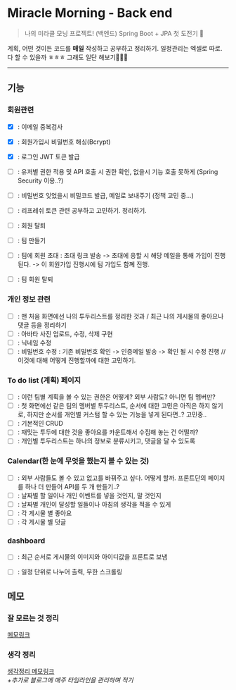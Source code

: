 # Miracle Morning - Back end 

> 나의 미라클 모닝 프로젝트! (백엔드)
Spring Boot + JPA 첫 도전기 🥸


계획, 어떤 것이든 코드를 **매일** 작성하고 공부하고 정리하기. 일정관리는 엑셀로 따로.    
다 할 수 있을까 ㅎㅎㅎ 그래도 일단 해보기🤾🏻‍♂️

---

## 기능


### 회원관련 
- [x] : 이메일 중복검사   
- [x] : 회원가입시 비밀번호 해싱(Bcrypt)   
- [x] : 로그인 JWT 토큰 발급
- [ ] : 유저별 권한 적용 및 API 호출 시 권한 확인, 없을시 기능 호출 못하게 (Spring Security 이용..?) 
- [ ] : 비밀번호 잊었을시 비밀코드 발급, 메일로 보내주기 (정책 고민 중...)   
- [ ] : 리프레쉬 토큰 관련 공부하고 고민하기. 정리하기.
- [ ] : 회원 탈퇴 

- [ ] : 팀 만들기
- [ ] : 팀에 회원 초대 : 초대 링크 발송 -> 초대에 응할 시 해당 메일을 통해 가입이 진행된다. -> 이 회원가입 진행시에 팀 가입도 함꼐 진행.
- [ ] : 팀 회원 탈퇴

### 개인 정보 관련
- [ ] : 맨 처음 화면에선 나의 투두리스트를 정리한 것과 / 최근 나의 게시물의 좋아요나 댓글 등을 정리하기  
- [ ] : 아바타 사진 업로드, 수정, 삭제 구현
- [ ] : 닉네임 수정
- [ ] : 비밀번호 수정 : 기존 비밀번호 확인 -> 인증메일 발송 -> 확인 될 시 수정 진행 // 이것에 대해 어떻게 진행할까에 대한 고민하기. 

### To do list (계획) 페이지
- [ ] : 이런 팀별 계획을 볼 수 있는 권한은 어떻게? 외부 사람도? 아니면 팀 멤버만?
- [ ] : 첫 화면에선 같은 팀의 멤버별 투두리스트, 순서에 대한 고민은 아직은 하지 않기로, 하지만 순서를 개인별 커스텀 할 수 있는 기능을 넣게 된다면..? 고민중..
- [ ] : 기본적인 CRUD
- [ ] : 재밋는 투두에 대한 것을 좋아요를 카운트해서 수집해 놓는 건 어떨까?     
- [ ] : 개인별 투두리스트는 하나의 정보로 분류시키고, 댓글을 달 수 있도록 

### Calendar(한 눈에 무엇을 했는지 볼 수 있는 것)
- [ ] : 외부 사람들도 볼 수 있고 없고를 바꿔주고 싶다. 어떻게 할까. 프론트단의 페이지를 하나 더 만들어 API를 두 개 만들기..?
- [ ] : 날짜별 할 일이나 개인 이벤트를 넣을 것인지, 말 것인지
- [ ] : 날짜별 개인이 달성할 일들이나 아침의 생각을 적을 수 있게
- [ ] : 각 게시물 별 좋아요
- [ ] : 각 게시물 별 덧글 

### dashboard 
- [ ] : 최근 순서로 게시물의 이미지와 아이디값을 프론트로 보냄
- [ ] : 일정 단위로 나누어 출력, 무한 스크롤링 


## 메모

### 잘 모르는 것 정리 
[메모링크](https://github.com/gareen9342/miraclemorning-backend/blob/master/memo.md)

### 생각 정리
[생각정리 메모링크](https://github.com/gareen9342/miraclemorning-backend/blob/master/idea.md)   
_+추가로 블로그에 매주 타임라인을 관리하며 적기_